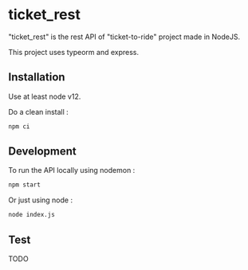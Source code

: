 # ticket_rest

"ticket_rest" is the rest API of "ticket-to-ride" project made in NodeJS.

This project uses typeorm and express.

## Installation

Use at least node v12.

Do a clean install :
```bash
npm ci
```

## Development

To run the API locally using nodemon :
```bash
npm start
```

Or just using node :
```bash
node index.js
```

## Test

TODO
